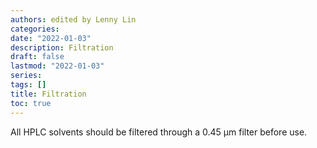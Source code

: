 ```yaml
---
authors: edited by Lenny Lin
categories: 
date: "2022-01-03"
description: Filtration
draft: false
lastmod: "2022-01-03"
series: 
tags: []
title: Filtration
toc: true
---
```



<!--more-->

All HPLC solvents should be filtered through a 0.45 µm filter before use.
